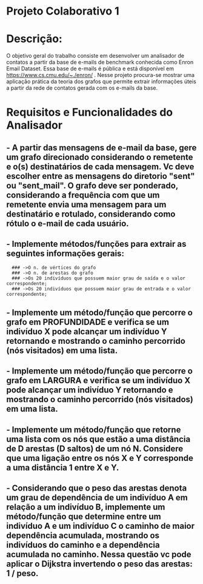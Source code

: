 # Projeto Colaborativo 1


# Descrição:

O objetivo geral do trabalho consiste em desenvolver um analisador de contatos a partir da base de e-mails de benchmark conhecida como Enron Email Dataset. Essa base de e-mails é pública e está disponível em https://www.cs.cmu.edu/~./enron/ . Nesse projeto procura-se mostrar uma aplicação prática da teoria dos grafos que permite extrair informações úteis a partir da rede de contatos gerada com os e-mails da base.
 
# Requisitos e Funcionalidades do Analisador
## - A partir das mensagens de e-mail da base, gere um grafo direcionado considerando o remetente e o(s) destinatários de cada mensagem. Vc deve escolher entre as mensagens do diretorio "sent" ou "sent_mail". O grafo deve ser ponderado, considerando a frequência com que um remetente envia uma mensagem para um destinatário e rotulado, considerando como rótulo o e-mail de cada usuário.
## - Implemente métodos/funções para extrair as seguintes informações gerais:
      ### ->O n. de vértices do grafo
      ### ->O n. de arestas do grafo
      ### ->Os 20 indivíduos que possuem maior grau de saída e o valor correspondente;
      ### ->Os 20 indivíduos que possuem maior grau de entrada e o valor correspondente;
## - Implemente um método/função que percorre o grafo em PROFUNDIDADE e verifica se um indivíduo X pode alcançar um indivíduo Y retornando e mostrando o caminho percorrido (nós visitados) em uma lista.
## - Implemente um método/função que percorre o grafo em LARGURA e verifica se um indivíduo X pode alcançar um indivíduo Y retornando e mostrando o caminho percorrido (nós visitados) em uma lista.
## - Implemente um método/função que retorne uma lista com os nós que estão a uma distância de D arestas (D saltos) de um nó N. Considere que uma ligação entre os nós X e Y corresponde a uma distância 1 entre X e Y.
## - Considerando que o peso das arestas denota um grau de dependência de um indivíduo A em relação a um indivíduo B, implemente um método/função que determine entre um indivíduo A e um indivíduo C o caminho de maior dependência acumulada, mostrando os indivíduos do caminho e a dependência acumulada no caminho. Nessa questão vc pode aplicar o Dijkstra invertendo o peso das arestas: 1 / peso.
